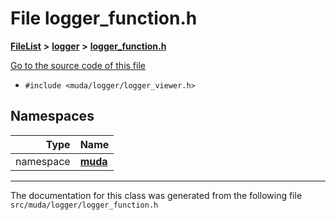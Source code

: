 

# File logger\_function.h



[**FileList**](files.md) **>** [**logger**](dir_7d83e812141fe1e865a4aab383f85074.md) **>** [**logger\_function.h**](logger__function_8h.md)

[Go to the source code of this file](logger__function_8h_source.md)



* `#include <muda/logger/logger_viewer.h>`













## Namespaces

| Type | Name |
| ---: | :--- |
| namespace | [**muda**](namespacemuda.md) <br> |





















































------------------------------
The documentation for this class was generated from the following file `src/muda/logger/logger_function.h`

